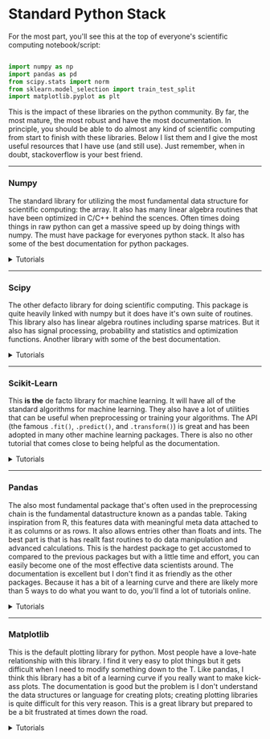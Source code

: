 # Standard Python Stack

For the most part, you'll see this at the top of everyone's scientific computing notebook/script:

```python

import numpy as np
import pandas as pd
from scipy.stats import norm
from sklearn.model_selection import train_test_split
import matplotlib.pyplot as plt

```

This is the impact of these libraries on the python community. By far, the most mature, the most robust and have the most documentation. In principle, you should be able to do almost any kind of scientific computing from start to finish with these libraries. Below I list them and I give the most useful resources that I have use (and still use). Just remember, when in doubt, stackoverflow is your best friend.

---

### **Numpy**

The standard library for utilizing the most fundamental data structure for scientific computing: the array. It also has many linear algebra routines that have been optimized in C/C++ behind the scences. Often times doing things in raw python can get a massive speed up by doing things with numpy. The must have package for everyones python stack. It also has some of the best documentation for python packages.

<details>
<summary>Tutorials</summary>

* [Documentation](https://numpy.org/devdocs/user/quickstart.html)
* [Python Data Science Handbook](https://jakevdp.github.io/PythonDataScienceHandbook/02.00-introduction-to-numpy.html) - Jake Vanderplas - Chapter 2 - Intro to Numpy
* [Intro to Numpy](https://www.youtube.com/watch?v=ZB7BZMhfPgk)
* [A Visual Guide to Numpy](https://jalammar.github.io/visual-numpy/)
* [From Python to Numpy](http://www.labri.fr/perso/nrougier/from-python-to-numpy/)
* [100 Exercises in Numpy](https://github.com/rougier/numpy-100)
* [Broadcasting Tutorial](https://jakevdp.github.io/PythonDataScienceHandbook/02.05-computation-on-arrays-broadcasting.html)
*  Einsum - [I](https://rockt.github.io/2018/04/30/einsum) | [II](https://obilaniu6266h16.wordpress.com/2016/02/04/einstein-summation-in-numpy/)

</details>

---

### **Scipy**

The other defacto library for doing scientific computing. This package is quite heavily linked with numpy but it does have it's own suite of routines. This library also has linear algebra routines including sparse matrices. But it also has signal processing, probability and statistics and optimization functions. Another library with some of the best documentation.

<details>
<summary>Tutorials</summary>

* [Documentation](https://docs.scipy.org/doc/scipy/reference/)
* [Scipy Lecture Notes](https://scipy-lectures.org/)

</details>

---

### **Scikit-Learn**


This **is the** de facto library for machine learning. It will have all of the standard algorithms for machine learning. They also have a lot of utilities that can be useful when preprocessing or training your algorithms. The API (the famous `.fit()`, `.predict()`, and `.transform()`) is great and has been adopted in many other machine learning packages. There is also no other tutorial that comes close to being helpful as the documentation.

<details>
<summary>Tutorials</summary>

* [Documentation](https://scikit-learn.org/stable/)
* [Python Data Science Handbook](https://jakevdp.github.io/PythonDataScienceHandbook/05.00-machine-learning.html) - Jake Vanderplas - Chapter 5 - Machine Learning
* [Creating your own estimator in scikit-learn](http://danielhnyk.cz/creating-your-own-estimator-scikit-learn/) - Daniel Hnyk (2015)

</details>

---

### **Pandas**

The also most fundamental package that's often used in the preprocessing chain is the fundamental datastructure known as a pandas table. Taking inspiration from R, this features data with meaningful meta data attached to it as columns or as rows. It also allows entries other than floats and ints. The best part is that is has reallt fast routines to do data manipulation and advanced calculations. This is the hardest package to get accustomed to compared to the previous packages but with a little time and effort, you can easily become one of the most effective data scientists around. The documentation is excellent but I don't find it as friendly as the other packages. Because it has a bit of a learning curve and there are likely more than 5 ways to do what you want to do, you'll find a lot of tutorials online.

<details>
<summary>Tutorials</summary>

* [Documentation](https://pandas.pydata.org/pandas-docs/stable/index.html)
* [Chris Albon Snippets](https://chrisalbon.com/)
* [Python Data Science Handbook](https://jakevdp.github.io/PythonDataScienceHandbook/03.00-introduction-to-pandas.html) - Jake Vanderplas - Chapter 3 - Intro to Pandas
* Greg Reda 3 part Tutorial
  * I - [Intro to Pandas Structures](http://www.gregreda.com/2013/10/26/intro-to-pandas-data-structures/)
  * II - [Working with DataFrames](http://www.gregreda.com/2013/10/26/working-with-pandas-dataframes/)
  * III - [Using Pandas with the MovieLens Dataset](http://www.gregreda.com/2013/10/26/using-pandas-on-the-movielens-dataset/)
* Tom Augspurger - 7-Part Tutorial - [Modern Pandas](https://tomaugspurger.github.io/modern-1-intro.html)
* Chris Fonnesneck Class - [Advanced Statistical Computing Class](https://github.com/fonnesbeck/Bios8366)
  * 

</details>

---

### **Matplotlib**

This is the default plotting library for python. Most people have a love-hate relationship with this library. I find it very easy to plot things but it gets difficult when I need to modify something down to the T. Like pandas, I think this library has a bit of a learning curve if you really want to make kick-ass plots. The documentation is good but the problem is I don't understand the data structures or language for creating plots; creating plotting libraries is quite difficult for this very reason. This is a great library but prepared to be a bit frustrated at times down the road.


<details>
<summary>Tutorials</summary>

* [Matplotlib Gallery](https://matplotlib.org/gallery/index.html)
* [Anatomy of Matplotlib](https://github.com/matplotlib/AnatomyOfMatplotlib)
* [Python Plotting with Matplotlib](https://realpython.com/python-matplotlib-guide/) - Real Python
* [Python Data Science Handbook](https://jakevdp.github.io/PythonDataScienceHandbook/04.00-introduction-to-matplotlib.html) - Jake Vanderplas - Chapter 4 - Visualization with Matplotlib
* [Creating Publication-Quality Figures with Matplotlib](https://github.com/jbmouret/matplotlib_for_papers)
* [Matplotlib Cheatsheet](https://github.com/rougier/matplotlib-cheatsheet)

</details>